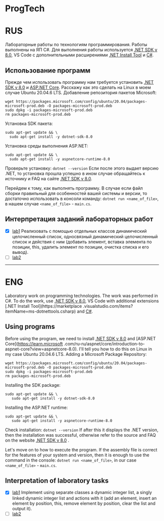 # ProgTech
# RUS
Лабораторные работы по технологиям программирования.
Работы выполнены на ЯП C#. Для выполнения работы используется [.NET SDK v 8.0](https://dotnet.microsoft.com/en-us/download/dotnet/8.0), VS Code с дополнительными расширениями [.NET Install Tool](https://marketplace.visualstudio.com/items?itemName=ms-dotnettools.csharp) и [C#](https://marketplace.visualstudio.com/items?itemName=ms-dotnettools.csharp).
## Использование программ
Прежде чем использовать программу нам требуется установить [.NET SDK v 8.0](https://dotnet.microsoft.com/en-us/download/dotnet/8.0) и [ASP.NET Core](https://learn.microsoft.com/ru-ru/aspnet/core/introduction-to-aspnet-core?view=aspnetcore-8.0). Расскажу как это сделать на Linux в моем случае Ubuntu 20.04.6 LTS.
Добавление репозитория пакетов Microsoft:
```
wget https://packages.microsoft.com/config/ubuntu/20.04/packages-microsoft-prod.deb -O packages-microsoft-prod.deb
sudo dpkg -i packages-microsoft-prod.deb
rm packages-microsoft-prod.deb
```
Установка SDK пакета:
```
sudo apt-get update && \
  sudo apt-get install -y dotnet-sdk-8.0
```
Установка среды выполнения ASP.NET:
```
sudo apt-get update && \
  sudo apt-get install -y aspnetcore-runtime-8.0
```
Проверьте установку:
`dotnet --version`
Если после этого выдает версию .NET, то установка прошла успешно в ином случае обращайтесь к источнику и FAQ на сайте [.NET SDK v 8.0](https://dotnet.microsoft.com/en-us/download/dotnet/8.0).

Перейдем к тому, как выполнять программу. В случае если файл сборки правильный для особенностей вашей системы и версии, то достаточно использовать в консоли команду: `dotnet run <name_of_file>`, в нашем случае `<name_of_file>` - `main.cs`.
## Интерпретация заданий лабораторных работ
- [x] [lab1](https://github.com/IKdotShark/ProgTech/wiki/lab1) Реализовать с помощью отдельных классов динамический целочисленный список, односвязный динамический целочисленный список и действия с ним (добавить элемент, вставка элемента по позиции, this, удалить элемент по позиции, очистка списка и его вывод).
- [ ] [lab2](https://github.com/IKdotShark/ProgTech/wiki/lab2)

--- 

# ENG
Laboratory work on programming technologies.
The work was performed in C#. To do the work, use [.NET SDK v 8.0](https://dotnet.microsoft.com/en-us/download/dotnet/8.0), VS Code with additional extensions [.NET Install Tool](https://marketplace .visualstudio.com/items?itemName=ms-dotnettools.csharp) and [C#](https://marketplace.visualstudio.com/items?itemName=ms-dotnettools.csharp).
## Using programs
Before using the program, we need to install [.NET SDK v 8.0](https://dotnet.microsoft.com/en-us/download/dotnet/8.0) and [ASP.NET Core](https://learn.microsoft .com/ru-ru/aspnet/core/introduction-to-aspnet-core?view=aspnetcore-8.0). I'll tell you how to do this on Linux in my case Ubuntu 20.04.6 LTS.
Adding a Microsoft Package Repository:
```
wget https://packages.microsoft.com/config/ubuntu/20.04/packages-microsoft-prod.deb -O packages-microsoft-prod.deb
sudo dpkg -i packages-microsoft-prod.deb
rm packages-microsoft-prod.deb
```
Installing the SDK package:
```
sudo apt-get update && \
   sudo apt-get install -y dotnet-sdk-8.0
```
Installing the ASP.NET runtime:
```
sudo apt-get update && \
   sudo apt-get install -y aspnetcore-runtime-8.0
```
Check installation:
`dotnet --version`
If after this it displays the .NET version, then the installation was successful, otherwise refer to the source and FAQ on the website [.NET SDK v 8.0](https://dotnet.microsoft.com/en-us/download/dotnet/8.0) .

Let's move on to how to execute the program. If the assembly file is correct for the features of your system and version, then it is enough to use the command in the console: `dotnet run <name_of_file>`, in our case `<name_of_file>` - `main.cs`.
## Interpretation of laboratory tasks
- [x] [lab1](https://github.com/IKdotShark/ProgTech/wiki/lab1) Implement using separate classes a dynamic integer list, a singly linked dynamic integer list and actions with it (add an element, insert an element by position, this, remove element by position, clear the list and output it).
- [ ] [lab2](https://github.com/IKdotShark/ProgTech/wiki/lab2)
